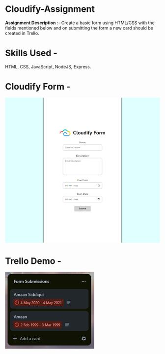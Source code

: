 # Cloudify-Assignment

**Assignment Description** :- Create a basic form using HTML/CSS with the fields mentioned below and on submitting the form a new card should be created in Trello.

# Skills Used -

HTML, CSS, JavaScript, NodeJS, Express.

# Cloudify Form -

<img src="/CloudifyForm.png" width="700">

# Trello Demo -

<img src="/TrelloDemo.png">
